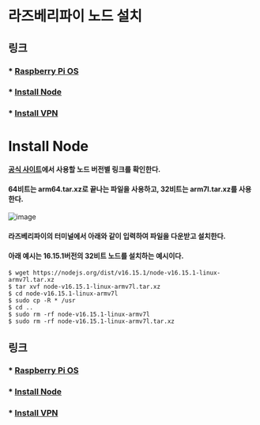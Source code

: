 # 라즈베리파이 노드 설치
## 링크
### * [Raspberry Pi OS](https://github.com/yukwanwoo/Raspberry_PI_Setting)
### * [Install Node](#node)
### * [Install VPN](#vpn)

# Install Node <a id="node"></a>


#### [공식 사이트](https://nodejs.org/dist)에서 사용할 노드 버전별 링크를 확인한다.
#### 64비트는 arm64.tar.xz로 끝나는 파일을 사용하고, 32비트는 arm7l.tar.xz를 사용한다.
![image](https://github.com/yukwanwoo/Raspberry_Pi_Install_Node/assets/69711779/1b47b6a7-00db-491a-b3f4-53b6b17ac9c8)


#### 라즈베리파이의 터미널에서 아래와 같이 입력하여 파일을 다운받고 설치한다.
#### 아래 예시는 16.15.1버전의 32비트 노드를 설치하는 예시이다.
````
$ wget https://nodejs.org/dist/v16.15.1/node-v16.15.1-linux-armv7l.tar.xz
$ tar xvf node-v16.15.1-linux-armv7l.tar.xz
$ cd node-v16.15.1-linux-armv7l
$ sudo cp -R * /usr
$ cd ..
$ sudo rm -rf node-v16.15.1-linux-armv7l
$ sudo rm -rf node-v16.15.1-linux-armv7l.tar.xz
````

## 링크
### * [Raspberry Pi OS](https://github.com/yukwanwoo/Raspberry_PI_Setting)
### * [Install Node](#node)
### * [Install VPN](#vpn)
